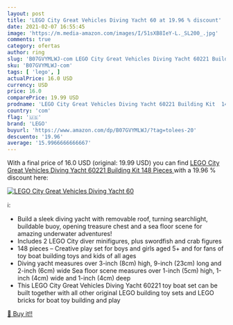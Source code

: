 ```yaml
---
layout: post
title: 'LEGO City Great Vehicles Diving Yacht 60 at 19.96 % discount'
date: 2021-02-07 16:55:45
image: 'https://m.media-amazon.com/images/I/51sXB8IeY-L._SL200_.jpg'
comments: true
category: ofertas
author: ring
slug: 'B07GVYMLWJ-com LEGO City Great Vehicles Diving Yacht 60221 Building Kit...'
sku: 'B07GVYMLWJ-com'
tags: [ 'lego', ]
actualPrice: 16.0 USD
currency: USD
price: 16.0
comparePrice: 19.99 USD
prodname: 'LEGO City Great Vehicles Diving Yacht 60221 Building Kit  148 Pieces '
country: 'com'
flag: '🇺🇸'
brand: 'LEGO'
buyurl: 'https://www.amazon.com/dp/B07GVYMLWJ/?tag=tolees-20'
descuento: '19.96'
average: '15.9966666666667'
---
```


With a final price of 16.0 USD (original: 19.99 USD) you can find [LEGO City Great Vehicles Diving Yacht 60221 Building Kit  148 Pieces ](https://www.amazon.com/dp/B07GVYMLWJ/?tag=tolees-20) with a  19.96 % discount here:

[![LEGO City Great Vehicles Diving Yacht 60](https://m.media-amazon.com/images/I/51sXB8IeY-L._SL200_.jpg)](https://www.amazon.com/dp/B07GVYMLWJ/?tag=tolees-20)

ℹ️:

- Build a sleek diving yacht with removable roof, turning searchlight, buildable buoy, opening treasure chest and a sea floor scene for amazing underwater adventures!
- Includes 2 LEGO City diver minifigures, plus swordfish and crab figures
- 148 pieces – Creative play set for boys and girls aged 5+ and for fans of toy boat building toys and kids of all ages
- Diving yacht measures over 3-inch (8cm) high, 9-inch (23cm) long and 2-inch (6cm) wide Sea floor scene measures over 1-inch (5cm) high, 1-inch (4cm) wide and 1-inch (4cm) deep
- This LEGO City Great Vehicles Diving Yacht 60221 toy boat set can be built together with all other original LEGO building toy sets and LEGO bricks for boat toy building and play

[🛒 Buy it!!](https://www.amazon.com/dp/B07GVYMLWJ/?tag=tolees-20)
